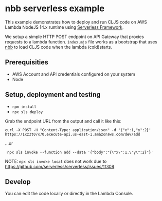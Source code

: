 # nbb serverless example

This example demonstrates how to deploy and run CLJS code on AWS Lambda NodeJS 14.x runtime using [Serverless Framework](https://www.serverless.com/).

We setup a simple HTTP POST endpoint on API Gateway that proxies requests to a lambda function. `index.mjs` file works as a bootstrap that uses [nbb](https://github.com/babashka/nbb/) to load CLJS code when the lambda (cold)starts.

## Prerequisities

* AWS Account and API credentials configured on your system
* Node

## Setup, deployment and testing

* `npm install`
* `npx sls deploy`

Grab the endpoint URL from the output and call it like this:

```shell
curl -X POST -H "Content-Type: application/json" -d '{"x":1,"y":2}' https://1xz3t07x70.execute-api.us-east-1.amazonaws.com/dev/add
```

...or
```shell
 npx sls invoke --function add --data '{"body":"{\"x\":1,\"y\":2}"}'
```

NOTE: `npx sls invoke local` does not work due to https://github.com/serverless/serverless/issues/11308

## Develop

You can edit the code locally or directly in the Lambda Console.
